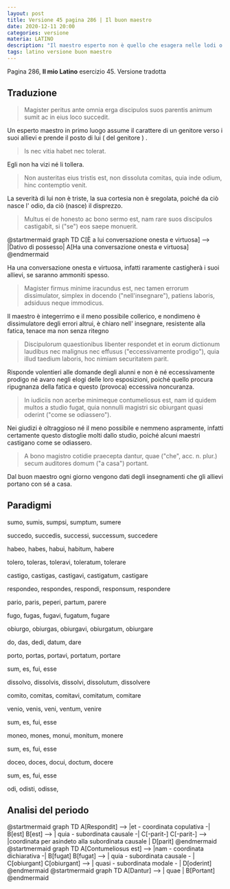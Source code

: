 ```yaml
---
layout: post
title: Versione 45 pagina 286 | Il buon maestro
date: 2020-12-11 20:00
categories: versione
materia: LATINO
description: "Il maestro esperto non è quello che esagera nelle lodi o nei rimproveri, bensì l' educatore che si propone come esempio di moderazione e saggezza"
tags: latino versione buon maestro
---
```

Pagina 286, **Il mio Latino** esercizio 45.
Versione tradotta

## Traduzione

> Magister peritus ante omnia erga discipulos suos parentis animum sumit ac in eius loco succedit.

Un esperto maestro in primo luogo assume il carattere di un genitore verso i suoi allievi e prende il posto di lui ( del genitore ) .

> Is nec vitia habet nec tolerat. 

Egli non ha vizi né li tollera.

> Non austeritas eius tristis est, non dissoluta comitas, quia inde odium, hinc contemptio venit.

La severità di lui non è triste, la sua cortesia non è sregolata, poiché da ciò nasce l' odio, da ciò (nasce) il disprezzo.

> Multus ei de honesto ac bono sermo est, nam rare suos discipulos castigabit, si ("se") eos saepe monuerit.

@startmermaid
graph TD
  C[È a lui conversazione onesta e virtuosa] --> |Dativo di possesso| A[Ha una conversazione onesta e virtuosa]
@endmermaid

Ha una conversazione onesta e virtuosa, infatti raramente castigherà i suoi allievi, se saranno ammoniti spesso.

> Magister firmus minime iracundus est, nec tamen errorum dissimulator, simplex in docendo ("nell'insegnare"), patiens laboris, adsiduus neque immodicus. 

Il maestro è integerrimo e il meno possibile collerico, e nondimeno è dissimulatore degli errori altrui, è chiaro nell' insegnare, resistente alla fatica, tenace ma non senza ritegno

> Discipulorum quaestionibus libenter respondet et in eorum dictionum laudibus nec malignus nec effusus ("eccessivamente prodigo"), quia illud taedium laboris, hoc nimiam securitatem parit. 

Risponde volentieri alle domande degli alunni e non è né eccessivamente prodigo né avaro negli elogi delle loro esposizioni, poiché quello procura ripugnanza della fatica e questo (provoca) eccessiva noncuranza.

>  In iudiciis non acerbe minimeque contumeliosus est, nam id quidem multos a studio fugat, quia nonnulli magistri sic obiurgant quasi oderint ("come se odiassero").

Nei giudizi è oltraggioso né il meno possibile e nemmeno aspramente, infatti certamente questo distoglie molti dallo studio, poiché alcuni maestri castigano come se odiassero.

>   A bono magistro cotidie praecepta dantur, quae ("che", acc. n. plur.) secum auditores domum ("a casa") portant.

Dal buon maestro ogni giorno vengono dati degli insegnamenti che gli allievi portano con sé a casa.

## Paradigmi

sumo, sumis, sumpsi, sumptum, sumere

succedo, succedis, successi, successum, succedere

habeo, habes, habui, habitum, habere

tolero, toleras, toleravi, toleratum, tolerare

castigo, castigas, castigavi, castigatum, castigare

respondeo, respondes, respondi, responsum, respondere

pario, paris, peperi, partum, parere

fugo, fugas, fugavi, fugatum, fugare

obiurgo, obiurgas, obiurgavi, obiurgatum, obiurgare

do, das, dedi, datum, dare

porto, portas, portavi, portatum, portare

sum, es, fui, esse

dissolvo, dissolvis, dissolvi, dissolutum, dissolvere

comito, comitas, comitavi, comitatum, comitare

venio, venis, veni, ventum, venire

sum, es, fui, esse

moneo, mones, monui, monitum, monere

sum, es, fui, esse

doceo, doces, docui, doctum, docere

sum, es, fui, esse

odi, odisti, odisse,

## Analisi del periodo

@startmermaid
graph TD
  A[Respondit] --> |et - coordinata copulativa -| B[est]
  B[est] --> | quia - subordinata causale -| C[-parit-]
  C[-parit-] --> |coordinata per asindeto alla subordinata causale | D[parit]
@endmermaid
@startmermaid
graph TD
  A[Contumeliosus est] --> |nam - coordinata dichiarativa -| B[fugat]
  B[fugat] --> | quia - subordinata causale - | C[obiurgant]
  C[obiurgant] --> | quasi - subordinata modale - | D[oderint]
@endmermaid
@startmermaid
graph TD
  A[Dantur] --> | quae | B[Portant]
@endmermaid
